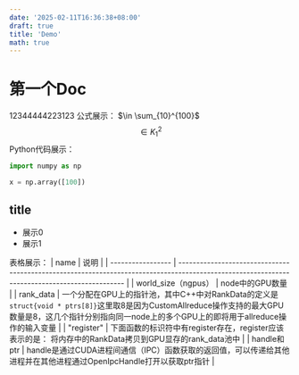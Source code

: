 ```yaml
---
date: '2025-02-11T16:36:38+08:00'
draft: true
title: 'Demo'
math: true
---
```

# 第一个Doc
12344444223123
公式展示：
$\in \sum_{10}^{100}$
$$\in K_1^2$$
Python代码展示：
```Python {filename="hello.py",linenos=table,linenostart=42} 
import numpy as np

x = np.array([100])
```

## title
- 展示0
- 展示1

表格展示：
| name              | 说明                                                                                                                                            |
| ----------------- | --------------------------------------------------------------------------------------------------------------------------------------------- |
| world_size（ngpus） | node中的GPU数量                                                                                                                                   |
| rank_data         | 一个分配在GPU上的指针池，其中C++中对RankData的定义是 ``struct{void * ptrs[8]}``这里取8是因为CustomAllreduce操作支持的最大GPU数量是8，这几个指针分别指向同一node上的多个GPU上的即将用于allreduce操作的输入变量 |
| "register"        | 下面函数的标识符中有register存在，register应该表示的是： 将内存中的RankData拷贝到GPU显存的rank_data池中                                                                        |
| handle和ptr        | handle是通过CUDA进程间通信（IPC）函数获取的返回值，可以传递给其他进程并在其他进程通过OpenIpcHandle打开以获取ptr指针                                                                      |
